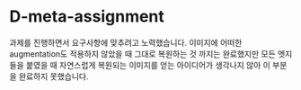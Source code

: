 # D-meta-assignment
과제를 진행하면서 요구사항에 맞추려고 노력했습니다.
이미지에 어떠한 augmentation도 적용하지 않았을 때 그대로 복원하는 것 까지는 완료했지만
모든 엣지들을 붙였을 때 자연스럽게 복원되는 이미지를 얻는 아이디어가 생각나지 않아 이 부분을 완료하지 못했습니다.
